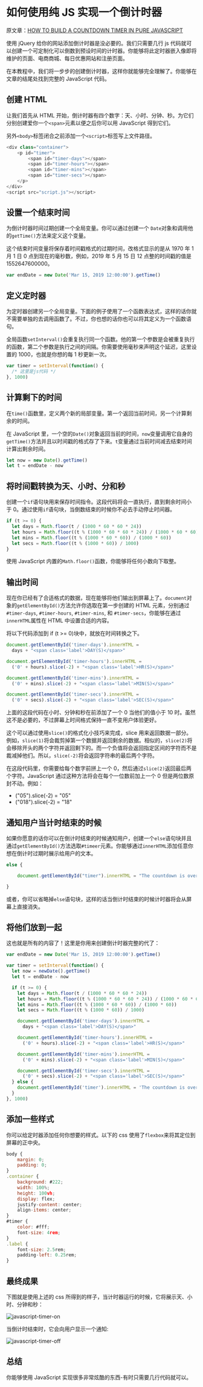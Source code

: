 # 如何使用纯 JS 实现一个倒计时器

原文章：[HOW TO BUILD A COUNTDOWN TIMER IN PURE JAVASCRIPT](https://www.developerdrive.com/2019/02/build-countdown-timer-pure-javascript/)

使用 jQuery 给你的网站添加倒计时器是没必要的。我们只需要几行 js 代码就可以创建一个可定制化可以倒数到预设时间的计时器。你能够将此定时器嵌入像即将维护的页面、电商商城、每日优惠网站和注册页面。

在本教程中，我们将一步步的创建倒计时器，这样你就能够完全理解了。你能够在文章的结尾处找到完整的 JavaScript 代码。

## 创建 HTML

让我们首先从 HTML 开始，倒计时器有四个数字：天、小时、分钟、秒。为它们分别创建爱你一个`<span>`元素以便之后你可以用 JavaScript 得到它们。

另外`<body>`标签闭合之前添加一个`<script>`标签写上文件路径。

```js
<div class="container">
    <p id="timer">
        <span id="timer-days"></span>
        <span id="timer-hours"></span>
        <span id="timer-mins"></span>
        <span id="timer-secs"></span>
    </p>
</div>
<script src="script.js"></script>
```

## 设置一个结束时间

为倒计时器时间过期创建一个全局变量。你可以通过创建一个 `Date`对象和调用他的`getTime()`方法来定义这个变量。

这个结束时间变量将保存着时间戳格式的过期时间，改格式显示的是从 1970 年 1 月 1 日 0 点到现在的毫秒数，例如，2019 年 5 月 15 日 12 点整的时间戳的值是 1552647600000。

```js
var endDate = new Date('Mar 15, 2019 12:00:00').getTime()
```

## 定义定时器

为定时器创建另一个全局变量。下面的例子使用了一个函数表达式，这样的话你就不需要单独的去调用函数了。不过，你也想的话你也可以将其定义为一个函数语句。

全局函数`setInterval()`会重复执行同一个函数。他的第一个参数是会被重复执行的函数，第二个参数是执行之间的间隔。你需要使用毫秒来声明这个延迟，这里设置的 1000，也就是你想的每 1 秒更新一次。

```js
var timer = setInterval(function() {
  /* 这里是js代码 */
}, 1000)
```

## 计算剩下的时间

在`time()`函数里，定义两个新的局部变量。第一个返回当前时间，另一个计算剩余的时间。

在 JavaScript 里，一个空的`Date()`对象返回当前的时间，`now`变量调用它自身的`getTime()`方法并且以时间戳的格式存了下来。`t`变量通过当前时间减去结束时间计算出剩余时间。

```js
let now = new Date().getTime()
let t = endDate - now
```

## 将时间戳转换为天、小时、分和秒

创建一个`if`语句块用来保存时间指令。这段代码将会一直执行，直到剩余时间小于 0。通过使用`if`语句块，当倒数结束的时候你不必去手动停止时间器。

```js
if (t >= 0) {
  let days = Math.floor(t / (1000 * 60 * 60 * 24))
  let hours = Math.floor((t % (1000 * 60 * 60 * 24)) / (1000 * 60 * 60))
  let mins = Math.floor((t % (1000 * 60 * 60)) / (1000 * 60))
  let secs = Math.floor((t % (1000 * 60)) / 1000)
}
```

使用 JavaScript 内置的`Math.floor()`函数，你能够将任何小数向下取整。

## 输出时间

现在你已经有了合适格式的数据，现在能够将他们输出到屏幕上了。`document`对象的`getElementById()`方法允许你选取在第一步创建的 HTML 元素，分别通过`#timer-days`, `#timer-hours`, `#timer-mins`, 和 `#timer-secs`，你能够在通过`innerHTML`属性在 HTML 中设置合适的内容。

将以下代码添加到 if (t >= 0)块中，就放在时间转换之下。

```js
document.getElementById('timer-days').innerHTML =
  days + "<span class='label'>DAY(S)</span>"

document.getElementById('timer-hours').innerHTML =
  ('0' + hours).slice(-2) + "<span class='label'>HR(S)</span>"

document.getElementById('timer-mins').innerHTML =
  ('0' + mins).slice(-2) + "<span class='label'>MIN(S)</span>"

document.getElementById('timer-secs').innerHTML =
  ('0' + secs).slice(-2) + "<span class='label'>SEC(S)</span>"
```

上面的这段代码在小时、分钟和秒在前添加了一个 0 当他们的值小于 10 时。虽然这不是必要的，不过屏幕上时间格式保持一直不变用户体验更好。

这个可以通过使用`slice()`的格式化小技巧来完成，slice 用来返回数据一部分。例如，`slice(1)`将会裁剪掉第一个数据并返回剩余的数据。相似的，`slice(2)`将会移除开头的两个字符并返回剩下的。而一个负值将会返回指定区间的字符而不是裁减掉他们。所以，`slice(-2)`将会返回字符串的最后两个字符。

在这段代码里，你需要给每个数字前拼上一个 0，然后通过`slice(2)`返回最后两个字符。JavaScript 通过这种方法将会在每个一位数前加上一个 0 但是两位数原封不动。例如：

- ("05").slice(-2) = "05"
- ("018").slice(-2) = "18"

## 通知用户当计时结束的时候

如果你愿意的话你可以在倒计时结束的时候通知用户，创建一个`else`语句块并且通过`getElementById()`方法选取`#timeer`元素。你能够通过`innerHTML`添加任意你想在倒计时过期时展示给用户的文本。

```js
else {

    document.getElementById("timer").innerHTML = "The countdown is over!";

}
```

或者，你可以省略掉`else`语句块，这样的话当倒计时结束的时候计时器将会从屏幕上直接消失。

## 将他们放到一起

这也就是所有的内容了！这里是你用来创建倒计时器完整的代了：

```js
var endDate = new Date('Mar 15, 2019 12:00:00').getTime()

var timer = setInterval(function() {
  let now = newDate().getTime()
  let t = endDate - now

  if (t >= 0) {
    let days = Math.floor(t / (1000 * 60 * 60 * 24))
    let hours = Math.floor((t % (1000 * 60 * 60 * 24)) / (1000 * 60 * 60))
    let mins = Math.floor((t % (1000 * 60 * 60)) / (1000 * 60))
    let secs = Math.floor((t % (1000 * 60)) / 1000)

    document.getElementById('timer-days').innerHTML =
      days + "<span class='label'>DAY(S)</span>"

    document.getElementById('timer-hours').innerHTML =
      ('0' + hours).slice(-2) + "<span class='label'>HR(S)</span>"

    document.getElementById('timer-mins').innerHTML =
      ('0' + mins).slice(-2) + "<span class='label'>MIN(S)</span>"

    document.getElementById('timer-secs').innerHTML =
      ('0' + secs).slice(-2) + "<span class='label'>SEC(S)</span>"
  } else {
    document.getElementById('timer').innerHTML = 'The countdown is over!'
  }
}, 1000)
```

## 添加一些样式

你可以给定时器添加任何你想要的样式。以下的 css 使用了`flexbox`来将其定位到屏幕的正中央。

```js
body {
    margin: 0;
    padding: 0;
}
.container {
    background: #222;
    width: 100%;
    height: 100vh;
    display: flex;
    justify-content: center;
    align-items: center;
}
#timer {
    color: #fff;
    font-size: 4rem;
}
.label {
    font-size: 2.5rem;
    padding-left: 0.25rem;
}
```

## 最终成果

下图就是使用上述的 css 所得到的样子，当计时器运行的时候，它将展示天、小时、分钟和秒：

![javascript-timer-on](/img/CountDownTimer/javascript-timer-on.jpg)

当倒计时结束时，它会向用户显示一个通知:

![javascript-timer-off](/img/CountDownTimer/javascript-timer-off.jpg)

## 总结

你能够使用 JavaScript 实现很多非常炫酷的东西-有时只需要几行代码就可以。
